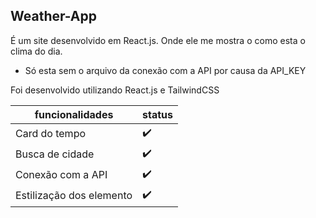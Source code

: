 ## Weather-App

É um site desenvolvido em React.js. Onde ele me mostra 
o como esta o clima do dia.

- Só esta sem o arquivo da conexão com a API por causa da API_KEY

Foi desenvolvido utilizando React.js e TailwindCSS

| funcionalidades | status              |
|-----------------| -------             |
| Card do tempo  | :heavy_check_mark:  |
| Busca de cidade| :heavy_check_mark:  |
| Conexão com a API | :heavy_check_mark:  |                                   
| Estilização dos elemento|:heavy_check_mark:|

